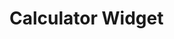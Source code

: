 <!--
 * @Date        : 2020-04-08 14:38:06
 * @LastEditors : anlzou
 * @Github      : https://github.com/anlzou
 * @LastEditTime: 2020-04-08 14:39:00
 * @FilePath    : \CalculatorWidget\README.md
 * @Describe    : 
 -->

# Calculator Widget